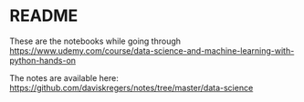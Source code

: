 # README

These are the notebooks while going through https://www.udemy.com/course/data-science-and-machine-learning-with-python-hands-on

The notes are available here: https://github.com/daviskregers/notes/tree/master/data-science